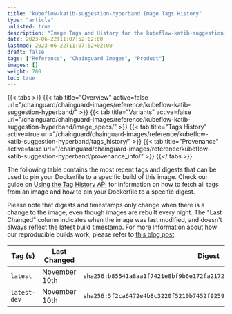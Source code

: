 ```yaml
---
title: "kubeflow-katib-suggestion-hyperband Image Tags History"
type: "article"
unlisted: true
description: "Image Tags and History for the kubeflow-katib-suggestion-hyperband Chainguard Image"
date: 2023-06-22T11:07:52+02:00
lastmod: 2023-06-22T11:07:52+02:00
draft: false
tags: ["Reference", "Chainguard Images", "Product"]
images: []
weight: 700
toc: true
---
```


{{< tabs >}}
{{< tab title="Overview" active=false url="/chainguard/chainguard-images/reference/kubeflow-katib-suggestion-hyperband/" >}}
{{< tab title="Variants" active=false url="/chainguard/chainguard-images/reference/kubeflow-katib-suggestion-hyperband/image_specs/" >}}
{{< tab title="Tags History" active=true url="/chainguard/chainguard-images/reference/kubeflow-katib-suggestion-hyperband/tags_history/" >}}
{{< tab title="Provenance" active=false url="/chainguard/chainguard-images/reference/kubeflow-katib-suggestion-hyperband/provenance_info/" >}}
{{</ tabs >}}

The following table contains the most recent tags and digests that can be used to pin your Dockerfile to a specific build of this image. Check our guide on [Using the Tag History API](/chainguard/chainguard-images/using-the-tag-history-api/) for information on how to fetch all tags from an image and how to pin your Dockerfile to a specific digest.

Please note that digests and timestamps only change when there is a change to the image, even though images are rebuilt every night. The "Last Changed" column indicates when the image was last modified, and doesn't always reflect the latest build timestamp. For more information about how our reproducible builds work, please refer to [this blog post](https://www.chainguard.dev/unchained/reproducing-chainguards-reproducible-image-builds).

| Tag (s)       | Last Changed  | Digest                                                                    |
|---------------|---------------|---------------------------------------------------------------------------|
|  `latest`     | November 10th | `sha256:b85541a8aa1f7421e8bf9b6e172fa217277dced2a889fc577fec505fbabf5081` |
|  `latest-dev` | November 10th | `sha256:5f2ca6472e4b8c3220f5210b7452f92592053a66d0e947dd575132688cf35f86` |

